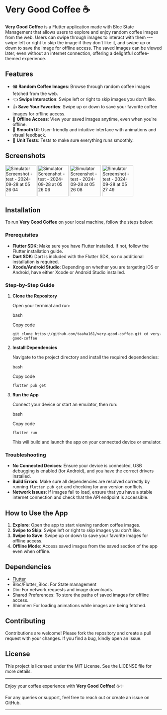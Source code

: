 Very Good Coffee ☕️
===================

**Very Good Coffee** is a Flutter application made with Bloc State Management that allows users to explore and enjoy random coffee images from the web. Users can swipe through images to interact with them --- swipe left or right to skip the image if they don't like it, and swipe up or down to save the image for offline access. The saved images can be viewed later, even without an internet connection, offering a delightful coffee-themed experience.

Features
--------

-   🖼️ **Random Coffee Images**: Browse through random coffee images fetched from the web.
-   👈 **Swipe Interaction**: Swipe left or right to skip images you don't like.
-   👍 **Save Your Favorites**: Swipe up or down to save your favorite coffee images for offline access.
-   📂 **Offline Access**: View your saved images anytime, even when you're offline.
-   🚀 **Smooth UI**: User-friendly and intuitive interface with animations and visual feedback.
-   🚀 **Unit Tests**: Tests to make sure everything runs smoothly.

Screenshots
-----------

<img src="https://github.com/user-attachments/assets/e241c57c-7485-4e6d-9e38-6c92842f4864" width="100" alt="Simulator Screenshot - test - 2024-09-28 at 05 26 04">
<img src="https://github.com/user-attachments/assets/1a02e086-0400-4796-9ad1-107f56f980cf" width="100" alt="Simulator Screenshot - test - 2024-09-28 at 05 26 06">
<img src="https://github.com/user-attachments/assets/f7cfa5ec-ea2f-4d95-9e7b-caee85ab37cb" width="100" alt="Simulator Screenshot - test - 2024-09-28 at 05 26 08">
<img src="https://github.com/user-attachments/assets/8c482072-296e-4676-9b7b-bc3e789378bc" width="100" alt="Simulator Screenshot - test - 2024-09-28 at 05 27 49">



Installation
------------

To run **Very Good Coffee** on your local machine, follow the steps below:

### Prerequisites

-   **Flutter SDK**: Make sure you have Flutter installed. If not, follow the Flutter installation guide.
-   **Dart SDK**: Dart is included with the Flutter SDK, so no additional installation is required.
-   **Xcode/Android Studio**: Depending on whether you are targeting iOS or Android, have either Xcode or Android Studio installed.

### Step-by-Step Guide

1.  **Clone the Repository**

    Open your terminal and run:

    bash

    Copy code

    `git clone https://github.com/taaha161/very-good-coffee.git
    cd very-good-coffee`

2.  **Install Dependencies**

    Navigate to the project directory and install the required dependencies:

    bash

    Copy code

    `flutter pub get`

3.  **Run the App**

    Connect your device or start an emulator, then run:

    bash

    Copy code

    `flutter run`

    This will build and launch the app on your connected device or emulator.

### Troubleshooting

-   **No Connected Devices**: Ensure your device is connected, USB debugging is enabled (for Android), and you have the correct drivers installed.
-   **Build Errors**: Make sure all dependencies are resolved correctly by running `flutter pub get` and checking for any version conflicts.
-   **Network Issues**: If images fail to load, ensure that you have a stable internet connection and check that the API endpoint is accessible.

How to Use the App
------------------

1.  **Explore**: Open the app to start viewing random coffee images.
2.  **Swipe to Skip**: Swipe left or right to skip images you don't like.
3.  **Swipe to Save**: Swipe up or down to save your favorite images for offline access.
4.  **Offline Mode**: Access saved images from the saved section of the app even when offline.

Dependencies
------------

-   [Flutter](https://flutter.dev)
-   Bloc/Flutter_Bloc: For State management
-   Dio: For network requests and image downloads.
-   Shared Preferences: To store the paths of saved images for offline access.
-   Shimmer: For loading animations while images are being fetched.
  

Contributing
------------

Contributions are welcome! Please fork the repository and create a pull request with your changes. If you find a bug, kindly open an issue.

License
-------

This project is licensed under the MIT License. See the LICENSE file for more details.

* * * * *

Enjoy your coffee experience with **Very Good Coffee**! ☕✨

For any queries or support, feel free to reach out or create an issue on GitHub.

* * * * *
